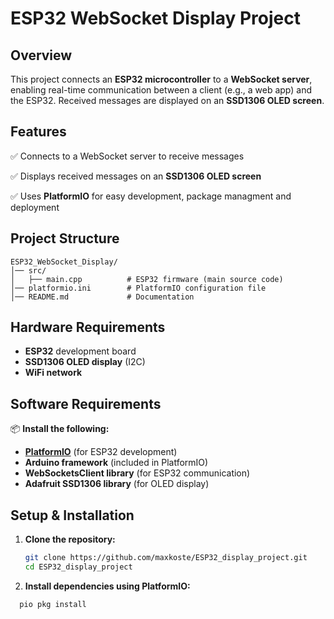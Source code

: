 # **ESP32 WebSocket Display Project**  

## **Overview**  
This project connects an **ESP32 microcontroller** to a **WebSocket server**, enabling real-time communication between a client (e.g., a web app) and the ESP32. Received messages are displayed on an **SSD1306 OLED screen**.  

## **Features**  
✅ Connects to a WebSocket server to receive messages  

✅ Displays received messages on an **SSD1306 OLED screen**  

✅ Uses **PlatformIO** for easy development, package managment and deployment  

## **Project Structure**  

```
ESP32_WebSocket_Display/
│── src/
│   ├── main.cpp          # ESP32 firmware (main source code)
│── platformio.ini        # PlatformIO configuration file
│── README.md             # Documentation
```

## **Hardware Requirements**  
- **ESP32** development board
- **SSD1306 OLED display** (I2C)  
- **WiFi network**  

## **Software Requirements**  
📦 **Install the following:**  
- [**PlatformIO**](https://platformio.org/install) (for ESP32 development)  
- **Arduino framework** (included in PlatformIO)  
- **WebSocketsClient library** (for ESP32 communication)  
- **Adafruit SSD1306 library** (for OLED display)  

## **Setup & Installation**  

1. **Clone the repository:**  
   ```sh
   git clone https://github.com/maxkoste/ESP32_display_project.git
   cd ESP32_display_project

2. **Install dependencies using PlatformIO:**

```sh
  pio pkg install
